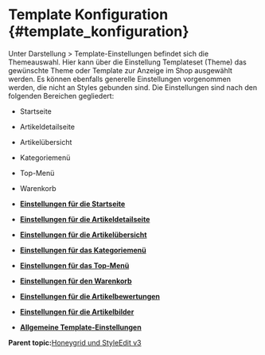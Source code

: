 # Template Konfiguration {#template_konfiguration}

Unter Darstellung \> Template-Einstellungen befindet sich die Themeauswahl. Hier kann über die Einstellung Templateset \(Theme\) das gewünschte Theme oder Template zur Anzeige im Shop ausgewählt werden. Es können ebenfalls generelle Einstellungen vorgenommen werden, die nicht an Styles gebunden sind. Die Einstellungen sind nach den folgenden Bereichen gegliedert:

-   Startseite
-   Artikeldetailseite
-   Artikelübersicht
-   Kategoriemenü
-   Top-Menü
-   Warenkorb

-   **[Einstellungen für die Startseite](10_2_3a_Einstellungen_fuer_die_Startseite.md)**  

-   **[Einstellungen für die Artikeldetailseite](10_2_3b_Einstellungen_fuer_die_Artikeldetailseite.md)**  

-   **[Einstellungen für die Artikelübersicht](10_2_3c_Einstellungen_fuer_die_Artikeluebersicht.md)**  

-   **[Einstellungen für das Kategoriemenü](10_2_3d_Einstellungen_fuer_das_Kategoriemenue.md)**  

-   **[Einstellungen für das Top-Menü](10_2_3e_Einstellungen_fuer_das_TopMenue.md)**  

-   **[Einstellungen für den Warenkorb](10_2_3f_Einstellungen_fuer_den_Warenkorb.md)**  

-   **[Einstellungen für die Artikelbewertungen](10_2_3g_EinstellungenFuerDieArtikelbewertungen.md)**  

-   **[Einstellungen für die Artikelbilder](10_2_3h_Einstellungen_fuer_die_Artikelbilder.md)**  

-   **[Allgemeine Template-Einstellungen](10_2_3i_AllgemeineTemplateEinstellungen.md)**  


**Parent topic:**[Honeygrid und StyleEdit v3](10_2_Honeygrid_und_StyleEdit_v3.md)

